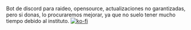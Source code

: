Bot de discord para raideo, opensource, actualizaciones no garantizadas, pero si donas, lo procuraremos mejorar, ya que no suelo tener mucho tiempo debido al instituto.
[![ko-fi](https://ko-fi.com/img/githubbutton_sm.svg)](https://ko-fi.com/F1F31IE4CF)
